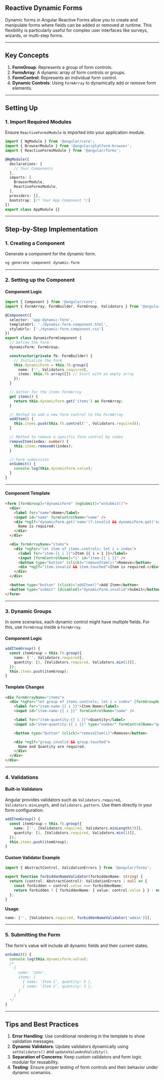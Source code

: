 ## Reactive Dynamic Forms

Dynamic forms in Angular Reactive Forms allow you to create and manipulate forms where fields can be added or removed at runtime. This flexibility is particularly useful for complex user interfaces like surveys, wizards, or multi-step forms.

---

## **Key Concepts**

1. **FormGroup**: Represents a group of form controls.
2. **FormArray**: A dynamic array of form controls or groups.
3. **FormControl**: Represents an individual form control.
4. **Dynamic Controls**: Using `FormArray` to dynamically add or remove form elements.

---

## **Setting Up**

### **1. Import Required Modules**

Ensure `ReactiveFormsModule` is imported into your application module.

```typescript
import { NgModule } from '@angular/core';
import { BrowserModule } from '@angular/platform-browser';
import { ReactiveFormsModule } from '@angular/forms';

@NgModule({
  declarations: [
    // Your Components
  ],
  imports: [
    BrowserModule,
    ReactiveFormsModule,
  ],
  providers: [],
  bootstrap: [/* Your App Component */]
})
export class AppModule {}
```

---

## **Step-by-Step Implementation**

### **1. Creating a Component**

Generate a component for the dynamic form.

```bash
ng generate component dynamic-form
```

---

### **2. Setting up the Component**

#### **Component Logic**

```typescript
import { Component } from '@angular/core';
import { FormArray, FormBuilder, FormGroup, Validators } from '@angular/forms';

@Component({
  selector: 'app-dynamic-form',
  templateUrl: './dynamic-form.component.html',
  styleUrls: ['./dynamic-form.component.css']
})
export class DynamicFormComponent {
  // Define the form
  dynamicForm: FormGroup;

  constructor(private fb: FormBuilder) {
    // Initialize the form
    this.dynamicForm = this.fb.group({
      name: ['', Validators.required],
      items: this.fb.array([]) // Start with an empty array
    });
  }

  // Getter for the items FormArray
  get items() {
    return this.dynamicForm.get('items') as FormArray;
  }

  // Method to add a new form control to the FormArray
  addItem() {
    this.items.push(this.fb.control('', Validators.required));
  }

  // Method to remove a specific form control by index
  removeItem(index: number) {
    this.items.removeAt(index);
  }

  // Form submission
  onSubmit() {
    console.log(this.dynamicForm.value);
  }
}
```

---

#### **Component Template**

```html
<form [formGroup]="dynamicForm" (ngSubmit)="onSubmit()">
  <div>
    <label for="name">Name</label>
    <input id="name" formControlName="name" />
    <div *ngIf="dynamicForm.get('name')?.invalid && dynamicForm.get('name')?.touched">
      Name is required.
    </div>
  </div>

  <div formArrayName="items">
    <div *ngFor="let item of items.controls; let i = index">
      <label for="item-{{ i }}">Item {{ i + 1 }}</label>
      <input [formControlName]="i" id="item-{{ i }}" />
      <button type="button" (click)="removeItem(i)">Remove</button>
      <div *ngIf="item.invalid && item.touched">Item is required.</div>
    </div>
  </div>

  <button type="button" (click)="addItem()">Add Item</button>
  <button type="submit" [disabled]="dynamicForm.invalid">Submit</button>
</form>
```

---

### **3. Dynamic Groups**

In some scenarios, each dynamic control might have multiple fields. For this, use `FormGroup` inside a `FormArray`.

#### **Component Logic**

```typescript
addItemGroup() {
  const itemGroup = this.fb.group({
    name: ['', Validators.required],
    quantity: [1, [Validators.required, Validators.min(1)]],
  });
  this.items.push(itemGroup);
}
```

#### **Template Changes**

```html
<div formArrayName="items">
  <div *ngFor="let group of items.controls; let i = index" [formGroupName]="i">
    <label for="item-name-{{ i }}">Item Name</label>
    <input id="item-name-{{ i }}" formControlName="name" />

    <label for="item-quantity-{{ i }}">Quantity</label>
    <input id="item-quantity-{{ i }}" type="number" formControlName="quantity" />

    <button type="button" (click)="removeItem(i)">Remove</button>

    <div *ngIf="group.invalid && group.touched">
      Name and Quantity are required.
    </div>
  </div>
</div>
```

---

### **4. Validations**

#### **Built-in Validators**

Angular provides validators such as `Validators.required`, `Validators.minLength`, and `Validators.pattern`. Use them directly in your form configuration.

```typescript
addItemGroup() {
  const itemGroup = this.fb.group({
    name: ['', [Validators.required, Validators.minLength(3)]],
    quantity: [1, [Validators.required, Validators.min(1)]],
  });
  this.items.push(itemGroup);
}
```

#### **Custom Validator Example**

```typescript
import { AbstractControl, ValidationErrors } from '@angular/forms';

export function forbiddenNameValidator(forbiddenName: string) {
  return (control: AbstractControl): ValidationErrors | null => {
    const forbidden = control.value === forbiddenName;
    return forbidden ? { forbiddenName: { value: control.value } } : null;
  };
}
```

**Usage**:
```typescript
name: ['', [Validators.required, forbiddenNameValidator('admin')]],
```

---

### **5. Submitting the Form**

The form's value will include all dynamic fields and their current states.

```typescript
onSubmit() {
  console.log(this.dynamicForm.value);
  /*
    {
      name: 'John',
      items: [
        { name: 'Item 1', quantity: 5 },
        { name: 'Item 2', quantity: 3 },
      ]
    }
  */
}
```

---

## **Tips and Best Practices**

1. **Error Handling**: Use conditional rendering in the template to show validation messages.
2. **Dynamic Validators**: Update validators dynamically using `setValidators()` and `updateValueAndValidity()`.
3. **Separation of Concerns**: Keep custom validators and form logic modular for reusability.
4. **Testing**: Ensure proper testing of form controls and their behavior under dynamic scenarios.
